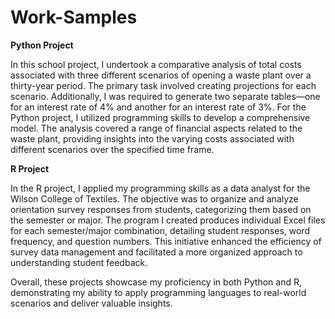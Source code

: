 # Work-Samples

**Python Project**

In this school project, I undertook a comparative analysis of total costs associated with three different scenarios of opening a waste plant over a thirty-year period. The primary task involved creating projections for each scenario. Additionally, I was required to generate two separate tables—one for an interest rate of 4% and another for an interest rate of 3%. For the Python project, I utilized programming skills to develop a comprehensive model. The analysis covered a range of financial aspects related to the waste plant, providing insights into the varying costs associated with different scenarios over the specified time frame.

**R Project**

In the R project, I applied my programming skills as a data analyst for the Wilson College of Textiles. The objective was to organize and analyze orientation survey responses from students, categorizing them based on the semester or major. The program I created produces individual Excel files for each semester/major combination, detailing student responses, word frequency, and question numbers. This initiative enhanced the efficiency of survey data management and facilitated a more organized approach to understanding student feedback.

Overall, these projects showcase my proficiency in both Python and R, demonstrating my ability to apply programming languages to real-world scenarios and deliver valuable insights.
